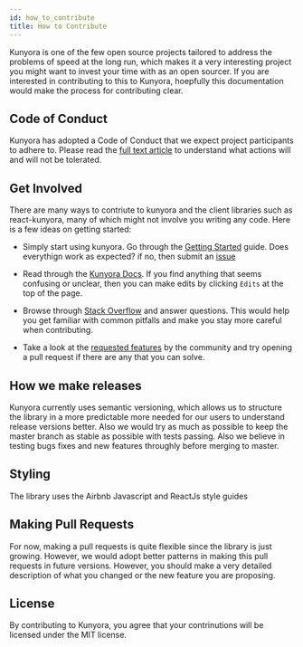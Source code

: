 ```yaml
---
id: how_to_contribute
title: How to Contribute
---
```


Kunyora is one of the few open source projects tailored to address the problems of speed at the long run, which makes it a very interesting project you might want to invest your time with as an open sourcer. If you are interested in contributing to this to Kunyora, hoepfully this documentation would make the process for contributing clear.

## Code of Conduct

Kunyora has adopted a Code of Conduct that we expect project participants to adhere to. Please read the [full text article](codeofConduct.com) to understand what actions will and will not be tolerated.

## Get Involved

There are many ways to contriute to kunyora and the client libraries such as react-kunyora, many of which might not involve you writing any code. Here is a few ideas on getting started:

* Simply start using kunyora. Go through the [Getting Started](getting_started_md) guide. Does everythign work as expected? if no, then submit an [issue](github.com)

* Read through the [Kunyora Docs](kunyora.com). If you find anything that seems confusing or unclear, then you can make edits by clicking `Edits` at the top of the page.

* Browse through [Stack Overflow](stackoverflow.com) and answer questions. This would help you get familiar with common pitfalls and make you stay more careful when contributing.

* Take a look at the [requested features](todo.md) by the community and try opening a pull request if there are any that you can solve.

## How we make releases

Kunyora currently uses semantic versioning, which allows us to structure the library in a more predictable more needed for our users to understand release versions better. Also we would try as much as possible to keep the master branch as stable as possible with tests passing. Also we believe in testing bugs fixes and new features throughly before merging to master.

## Styling

The library uses the Airbnb Javascript and ReactJs style guides

## Making Pull Requests

For now, making a pull requests is quite flexible since the library is just growing. However, we would adopt better patterns in making this pull requests in future versions. However, you should make a very detailed description of what you changed or the new feature you are proposing.

## License

By contributing to Kunyora, you agree that your contrinutions will be licensed under the MIT license.
